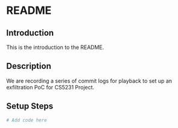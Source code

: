 # README

## Introduction
This is the introduction to the README.

## Description
We are recording a series of commit logs for playback to set up an exfiltration PoC for CS5231 Project.

## Setup Steps
``` main.py
# Add code here
```
